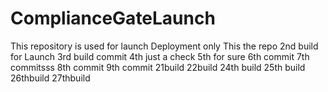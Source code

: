 # ComplianceGateLaunch
This repository is used for launch Deployment only
This the repo
2nd build for Launch
3rd build commit
4th just a check
5th for sure 
6th commit
7th commitsss
8th commit
9th commit
21build
22build
24th build
25th build
26thbuild
27thbuild
